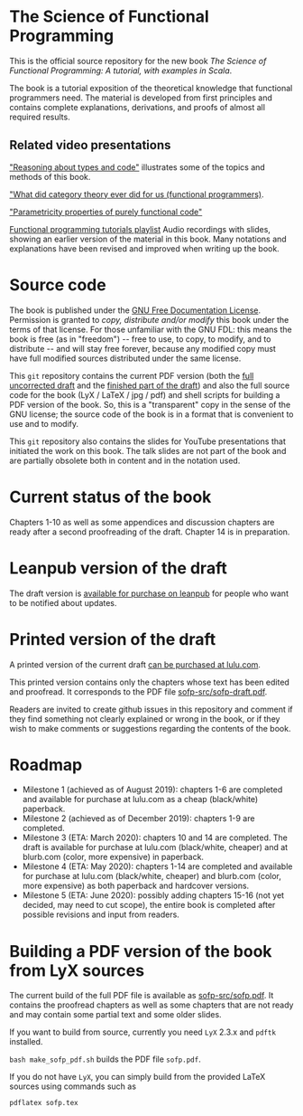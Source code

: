 # The Science of Functional Programming

This is the official source repository for the new book _The Science of Functional Programming: A tutorial, with examples in Scala_.

The book is a tutorial exposition of the theoretical knowledge that functional programmers need. The material is developed from first principles and contains complete explanations, derivations, and proofs of almost all required results.

## Related video presentations

["Reasoning about types and code"](https://www.youtube.com/watch?v=tgr_dV7_53s) illustrates some of the topics and methods of this book.

["What did category theory ever did for us (functional programmers)](https://www.youtube.com/watch?v=Zau8CxsfxOo).

["Parametricity properties of purely functional code"](https://youtu.be/vTWLtBTEmAY)

[Functional programming tutorials playlist](https://www.youtube.com/playlist?list=PLcoadSpY7rHXJWbUkjQ3P9MXBbXxLP8kV)
Audio recordings with slides, showing an earlier version of the material in this book.
Many notations and explanations have been revised and improved when writing up the book.

# Source code

The book is published under the [GNU Free Documentation License](https://www.gnu.org/licenses/old-licenses/fdl-1.2.en.html).
Permission is granted to _copy, distribute and/or modify_ this book under the terms of that license.
For those unfamiliar with the GNU FDL: this means the book is free (as in "freedom")
-- free to use, to copy, to modify, and to distribute -- and will stay free forever, because any modified copy must have full modified sources distributed under the same license.

This `git` repository contains the current PDF version (both the [full uncorrected draft](sofp-src/sofp.pdf) and the [finished part of the draft](sofp-src/sofp-draft.pdf))
and also the full source code for the book (LyX / LaTeX / jpg / pdf) and shell scripts for building a PDF version of the book.
So, this is a "transparent" copy in the sense of the GNU license; the source code of the book is in a format that is convenient to use and to modify.

This `git` repository also contains the slides for YouTube presentations that initiated the work on this book.
The talk slides are not part of the book and are partially obsolete both in content and in the notation used.

# Current status of the book

Chapters 1-10 as well as some appendices and discussion chapters are ready after a second proofreading of the draft. Chapter 14 is in preparation.

# Leanpub version of the draft

The draft version is [available for purchase on leanpub](https://leanpub.com/sofp) for people who want to be notified about updates.

# Printed version of the draft

A printed version of the current draft [can be purchased at lulu.com](https://www.lulu.com/en/us/shop/sergei-winitzki/the-science-of-functional-programming-draft-version/paperback/product-1y5zzgje.html).

This printed version contains only the chapters whose text has been edited and proofread. It corresponds to the PDF file
[sofp-src/sofp-draft.pdf](sofp-src/sofp-draft.pdf).

Readers are invited to create github issues in this repository and comment if they find something not clearly explained or wrong in the book,
or if they wish to make comments or suggestions regarding the contents of the book.


# Roadmap

- Milestone 1 (achieved as of August 2019): chapters 1-6 are completed and available for purchase at lulu.com as a cheap (black/white) paperback.
- Milestone 2 (achieved as of December 2019): chapters 1-9 are completed.
- Milestone 3 (ETA: March 2020): chapters 10 and 14 are completed. The draft is available for purchase at lulu.com (black/white, cheaper) and at blurb.com (color, more expensive) in paperback.
- Milestone 4 (ETA: May 2020): chapters 1-14 are completed and available for purchase at lulu.com (black/white, cheaper) and blurb.com (color, more expensive) as both paperback and hardcover versions.
- Milestone 5 (ETA: June 2020): possibly adding chapters 15-16 (not yet decided, may need to cut scope), the entire book is completed after possible revisions and input from readers.

# Building a PDF version of the book from LyX sources

The current build of the full PDF file is available as [sofp-src/sofp.pdf](sofp-src/sofp.pdf).
It contains the proofread chapters as well as some chapters that are not ready and may contain some partial text and some older slides.

If you want to build from source, currently you need `LyX` 2.3.x and `pdftk` installed. 

`bash make_sofp_pdf.sh` builds the PDF file `sofp.pdf`.

If you do not have `LyX`, you can simply build from the provided LaTeX sources using commands such as

```bash
pdflatex sofp.tex
```
